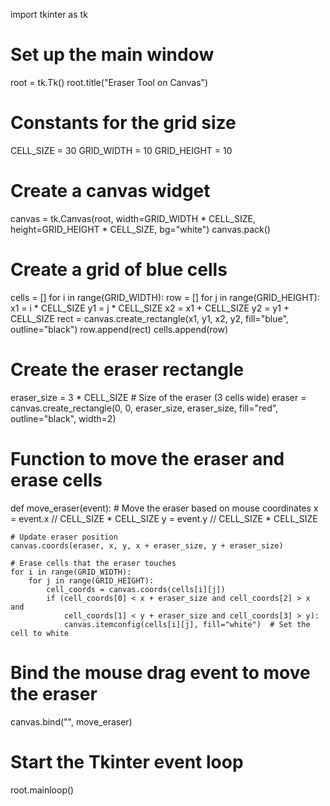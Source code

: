 <!-- Problem Statement
Implement an 'eraser' on a canvas.

The canvas consists of a grid of blue 'cells' which are drawn as rectangles on the screen. We then create an eraser rectangle which, when dragged around the canvas, sets all of the rectangles it is in contact with to white. -->

import tkinter as tk

# Set up the main window
root = tk.Tk()
root.title("Eraser Tool on Canvas")

# Constants for the grid size
CELL_SIZE = 30
GRID_WIDTH = 10
GRID_HEIGHT = 10

# Create a canvas widget
canvas = tk.Canvas(root, width=GRID_WIDTH * CELL_SIZE, height=GRID_HEIGHT * CELL_SIZE, bg="white")
canvas.pack()

# Create a grid of blue cells
cells = []
for i in range(GRID_WIDTH):
    row = []
    for j in range(GRID_HEIGHT):
        x1 = i * CELL_SIZE
        y1 = j * CELL_SIZE
        x2 = x1 + CELL_SIZE
        y2 = y1 + CELL_SIZE
        rect = canvas.create_rectangle(x1, y1, x2, y2, fill="blue", outline="black")
        row.append(rect)
    cells.append(row)

# Create the eraser rectangle
eraser_size = 3 * CELL_SIZE  # Size of the eraser (3 cells wide)
eraser = canvas.create_rectangle(0, 0, eraser_size, eraser_size, fill="red", outline="black", width=2)

# Function to move the eraser and erase cells
def move_eraser(event):
    # Move the eraser based on mouse coordinates
    x = event.x // CELL_SIZE * CELL_SIZE
    y = event.y // CELL_SIZE * CELL_SIZE
    
    # Update eraser position
    canvas.coords(eraser, x, y, x + eraser_size, y + eraser_size)
    
    # Erase cells that the eraser touches
    for i in range(GRID_WIDTH):
        for j in range(GRID_HEIGHT):
            cell_coords = canvas.coords(cells[i][j])
            if (cell_coords[0] < x + eraser_size and cell_coords[2] > x and 
                cell_coords[1] < y + eraser_size and cell_coords[3] > y):
                canvas.itemconfig(cells[i][j], fill="white")  # Set the cell to white

# Bind the mouse drag event to move the eraser
canvas.bind("<B1-Motion>", move_eraser)

# Start the Tkinter event loop
root.mainloop()
